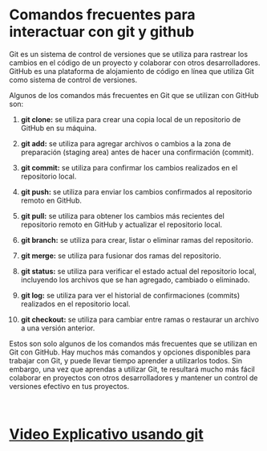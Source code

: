 # Comandos frecuentes para interactuar con git y github

Git es un sistema de control de versiones que se utiliza para rastrear los cambios en el código de un proyecto y colaborar con otros desarrolladores. GitHub es una plataforma de alojamiento de código en línea que utiliza Git como sistema de control de versiones.

Algunos de los comandos más frecuentes en Git que se utilizan con GitHub son:

1. **git clone:** se utiliza para crear una copia local de un repositorio de GitHub en su máquina.

2. **git add:** se utiliza para agregar archivos o cambios a la zona de preparación (staging area) antes de hacer una confirmación (commit).

3. **git commit:** se utiliza para confirmar los cambios realizados en el repositorio local.

4. **git push:** se utiliza para enviar los cambios confirmados al repositorio remoto en GitHub.

5. **git pull:** se utiliza para obtener los cambios más recientes del repositorio remoto en GitHub y actualizar el repositorio local.

5. **git branch:** se utiliza para crear, listar o eliminar ramas del repositorio.

1. **git merge:** se utiliza para fusionar dos ramas del repositorio.

1. **git status:** se utiliza para verificar el estado actual del repositorio local, incluyendo los archivos que se han agregado, cambiado o eliminado.

1. **git log:** se utiliza para ver el historial de confirmaciones (commits) realizados en el repositorio local.

1. **git checkout:** se utiliza para cambiar entre ramas o restaurar un archivo a una versión anterior.

Estos son solo algunos de los comandos más frecuentes que se utilizan en Git con GitHub. Hay muchos más comandos y opciones disponibles para trabajar con Git, y puede llevar tiempo aprender a utilizarlos todos. Sin embargo, una vez que aprendas a utilizar Git, te resultará mucho más fácil colaborar en proyectos con otros desarrolladores y mantener un control de versiones efectivo en tus proyectos.

<br>

# [Video Explicativo usando git](https://youtu.be/HiXLkL42tMU)